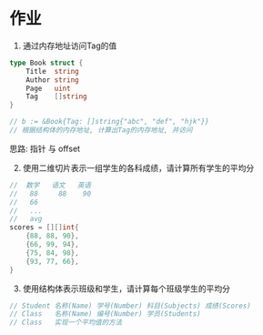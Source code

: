 # 作业

1. 通过内存地址访问Tag的值
```go
type Book struct {
	Title  string
	Author string
	Page   uint
	Tag    []string
}

// b := &Book{Tag: []string{"abc", "def", "hjk"}}
// 根据结构体的内存地址, 计算出Tag的内存地址, 并访问
```

思路: 指针 与 offset

2. 使用二维切片表示一组学生的各科成绩，请计算所有学生的平均分

```go
//  数学   语文   英语   
//   88     88    90
//   66
//   ...   
//   avg     
scores = [][]int{
	{88, 88, 90},
	{66, 99, 94},
	{75, 84, 98},
	{93, 77, 66},
}
```

3. 使用结构体表示班级和学生，请计算每个班级学生的平均分

```go
// Student 名称(Name) 学号(Number) 科目(Subjects) 成绩(Scores)
// Class   名称(Name) 编号(Number) 学员(Students)
// Class   实现一个平均值的方法
```